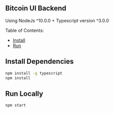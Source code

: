 ## Bitcoin UI Backend ##
Using NodeJs ^10.0.0 + Typescript version ^3.0.0

Table of Contents:
* [Install](#install)
* [Run](#run)

## <a name="install"></a> Install Dependencies

``` sh
npm install -g typescript
npm install
```

## <a name="run"></a> Run Locally
```
npm start
```
